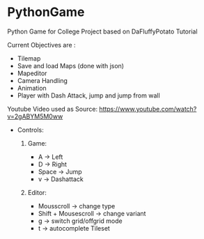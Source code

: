 # PythonGame
Python Game for College Project based on  DaFluffyPotato Tutorial


Current Objectives are :
- Tilemap 
- Save and load Maps (done with json)
- Mapeditor
- Camera Handling
- Animation
- Player with Dash Attack, jump and jump from wall


Youtube Video used as Source:
https://www.youtube.com/watch?v=2gABYM5M0ww
 
* Controls:
    1. Game:
        - A      -> Left
        - D      -> Right
        - Space  -> Jump
        - v      -> Dashattack

    2. Editor:
        - Mousscroll          -> change type
        - Shift + Mousescroll -> change variant
        - g                   -> switch grid/offgrid mode
        - t                   -> autocomplete Tileset
        

